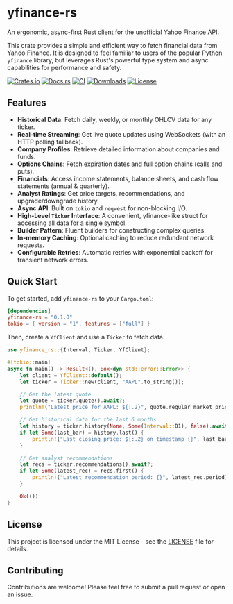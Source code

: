 
# yfinance-rs

An ergonomic, async-first Rust client for the unofficial Yahoo Finance API.

This crate provides a simple and efficient way to fetch financial data from Yahoo Finance.
It is designed to feel familiar to users of the popular Python `yfinance` library, but
leverages Rust's powerful type system and async capabilities for performance and safety.

[![Crates.io](https://img.shields.io/crates/v/yfinance-rs.svg)](https://crates.io/crates/yfinance-rs)
[![Docs.rs](https://docs.rs/yfinance-rs/badge.svg)](https://docs.rs/yfinance-rs)
[![CI](https://github.com/gramistella/yfinance-rs/actions/workflows/ci.yml/badge.svg)](https://github.com/gramistella/yfinance-rs/actions/workflows/ci.yml)
[![Downloads](https://img.shields.io/crates/d/yfinance-rs)](https://crates.io/crates/yfinance-rs)
[![License](https://img.shields.io/crates/l/yfinance-rs)](https://github.com/gramistella/yfinance-rs/blob/main/LICENSE)

## Features

* **Historical Data**: Fetch daily, weekly, or monthly OHLCV data for any ticker.
* **Real-time Streaming**: Get live quote updates using WebSockets (with an HTTP polling fallback).
* **Company Profiles**: Retrieve detailed information about companies and funds.
* **Options Chains**: Fetch expiration dates and full option chains (calls and puts).
* **Financials**: Access income statements, balance sheets, and cash flow statements (annual & quarterly).
* **Analyst Ratings**: Get price targets, recommendations, and upgrade/downgrade history.
* **Async API**: Built on `tokio` and `reqwest` for non-blocking I/O.
* **High-Level `Ticker` Interface**: A convenient, yfinance-like struct for accessing all data for a single symbol.
* **Builder Pattern**: Fluent builders for constructing complex queries.
* **In-memory Caching**: Optional caching to reduce redundant network requests.
* **Configurable Retries**: Automatic retries with exponential backoff for transient network errors.

## Quick Start

To get started, add `yfinance-rs` to your `Cargo.toml`:

```toml
[dependencies]
yfinance-rs = "0.1.0"
tokio = { version = "1", features = ["full"] }
```

Then, create a `YfClient` and use a `Ticker` to fetch data.

```rust
use yfinance_rs::{Interval, Ticker, YfClient};

#[tokio::main]
async fn main() -> Result<(), Box<dyn std::error::Error>> {
    let client = YfClient::default();
    let ticker = Ticker::new(client, "AAPL".to_string());

    // Get the latest quote
    let quote = ticker.quote().await?;
    println!("Latest price for AAPL: ${:.2}", quote.regular_market_price.unwrap_or(0.0));

    // Get historical data for the last 6 months
    let history = ticker.history(None, Some(Interval::D1), false).await?;
    if let Some(last_bar) = history.last() {
        println!("Last closing price: ${:.2} on timestamp {}", last_bar.close, last_bar.ts);
    }

    // Get analyst recommendations
    let recs = ticker.recommendations().await?;
    if let Some(latest_rec) = recs.first() {
        println!("Latest recommendation period: {}", latest_rec.period);
    }

    Ok(())
}
```

## License

This project is licensed under the MIT License - see the [LICENSE](LICENSE) file for details.

## Contributing

Contributions are welcome! Please feel free to submit a pull request or open an issue.
